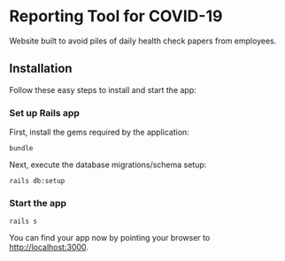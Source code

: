 # Reporting Tool for COVID-19

Website built to avoid piles of daily health check papers from employees.

## Installation

Follow these easy steps to install and start the app:

### Set up Rails app

First, install the gems required by the application:

    bundle

Next, execute the database migrations/schema setup:

    rails db:setup

### Start the app

    rails s

You can find your app now by pointing your browser to [http://localhost:3000](http://localhost:3000).

